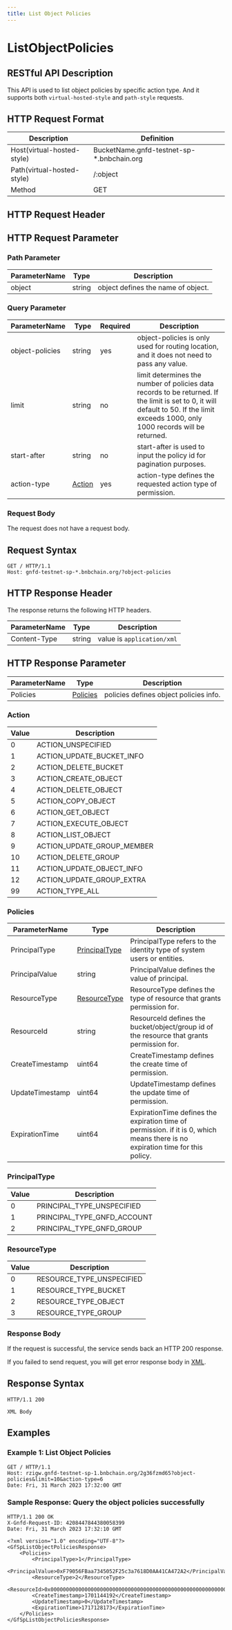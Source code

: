 ```yaml
---
title: List Object Policies
---
```


#  ListObjectPolicies

## RESTful API Description

This API is used to list object policies by specific action type. And it supports both `virtual-hosted-style` and `path-style` requests.

## HTTP Request Format

| Description                | Definition                                |
| -------------------------- | ----------------------------------------- |
| Host(virtual-hosted-style) | BucketName.gnfd-testnet-sp-*.bnbchain.org |
| Path(virtual-hosted-style) | /:object                                  |
| Method                     | GET                                       |

## HTTP Request Header

## HTTP Request Parameter

### Path Parameter

| ParameterName | Type   | Description                       |
| ------------- | ------ | --------------------------------- |
| object        | string | object defines the name of object.|

### Query Parameter

| ParameterName   | Type               | Required | Description                                                                                                                                                                          |
| --------------- | ------------------ | -------- | ------------------------------------------------------------------------------------------------------------------------------------------------------------------------------------ |
| object-policies | string             | yes      | object-policies is only used for routing location, and it does not need to pass any value.                                                                                           |
| limit           | string             | no       | limit  determines the number of policies data records to be returned. If the limit is set to 0, it will default to 50. If the limit exceeds 1000, only 1000 records will be returned.|
| start-after     | string             | no       | start-after is used to input the policy id for pagination purposes.                                                                                                                  |
| action-type     | [Action](#action)  | yes      | action-type defines the requested action type of permission.                                                                                                                         |

### Request Body

The request does not have a request body.

## Request Syntax

```HTTP
GET / HTTP/1.1
Host: gnfd-testnet-sp-*.bnbchain.org/?object-policies
```

## HTTP Response Header

The response returns the following HTTP headers.

| ParameterName | Type   | Description                 |
| ------------- | ------ | --------------------------- |
| Content-Type  | string | value is `application/xml`  |

## HTTP Response Parameter

| ParameterName   | Type                               | Description                                                     |
| --------------- | ---------------------------------- | --------------------------------------------------------------- |
| Policies        | [Policies](#policies)              | policies defines object policies info.                          |

### Action

| Value | Description                |
| ----- | -------------------------- |
| 0     | ACTION_UNSPECIFIED         |
| 1     | ACTION_UPDATE_BUCKET_INFO  |
| 2     | ACTION_DELETE_BUCKET       |
| 3     | ACTION_CREATE_OBJECT       |
| 4     | ACTION_DELETE_OBJECT       |
| 5     | ACTION_COPY_OBJECT         |
| 6     | ACTION_GET_OBJECT          |
| 7     | ACTION_EXECUTE_OBJECT      |
| 8     | ACTION_LIST_OBJECT         |
| 9     | ACTION_UPDATE_GROUP_MEMBER |
| 10    | ACTION_DELETE_GROUP        |
| 11    | ACTION_UPDATE_OBJECT_INFO  |
| 12    | ACTION_UPDATE_GROUP_EXTRA  |
| 99    | ACTION_TYPE_ALL            |

### Policies

| ParameterName  | Type                              | Description                                                                                                                    |
| -------------- | --------------------------------- | ------------------------------------------------------------------------------------------------------------------------------ |
| PrincipalType  | [PrincipalType](#principaltype)    | PrincipalType refers to the identity type of system users or entities.                                                         |
| PrincipalValue | string                            | PrincipalValue defines the value of principal.                                                                                 |
| ResourceType   | [ResourceType](#resourcetype)      | ResourceType defines the type of resource that grants permission for.                                                          |
| ResourceId     | string                            | ResourceId defines the bucket/object/group id of the resource that grants permission for.                                      |
| CreateTimestamp| uint64                            | CreateTimestamp defines the create time of permission.                                                                         |
| UpdateTimestamp| uint64                            | UpdateTimestamp defines the update time of permission.                                                                         |
| ExpirationTime | uint64                            | ExpirationTime defines the expiration time of permission. if it is 0, which means there is no expiration time for this policy. |

### PrincipalType

| Value | Description                |
| ----- | -------------------------- |
| 0     | PRINCIPAL_TYPE_UNSPECIFIED |
| 1     | PRINCIPAL_TYPE_GNFD_ACCOUNT|
| 2     | PRINCIPAL_TYPE_GNFD_GROUP  |

### ResourceType

| Value | Description                |
| ----- | -------------------------- |
| 0     | RESOURCE_TYPE_UNSPECIFIED  |
| 1     | RESOURCE_TYPE_BUCKET       |
| 2     | RESOURCE_TYPE_OBJECT       |
| 3     | RESOURCE_TYPE_GROUP        |

### Response Body

If the request is successful, the service sends back an HTTP 200 response.

If you failed to send request, you will get error response body in [XML](./sp_response.md#sp-error-response).

## Response Syntax

```HTTP
HTTP/1.1 200

XML Body
```

## Examples

### Example 1: List Object Policies

```HTTP
GET / HTTP/1.1
Host: rzigw.gnfd-testnet-sp-1.bnbchain.org/2g36fzmd65?object-policies&limit=10&action-type=6
Date: Fri, 31 March 2023 17:32:00 GMT
```

### Sample Response: Query the object policies successfully

```HTTP
HTTP/1.1 200 OK
X-Gnfd-Request-ID: 4208447844380058399
Date: Fri, 31 March 2023 17:32:10 GMT

<?xml version="1.0" encoding="UTF-8"?>
<GfSpListObjectPoliciesResponse>
    <Policies>
        <PrincipalType>1</PrincipalType>
        <PrincipalValue>0xF79056FBaa7345052F25c3a7618D0AA41CA472A2</PrincipalValue>
        <ResourceType>2</ResourceType>
        <ResourceId>0x0000000000000000000000000000000000000000000000000000000000459eaf</ResourceId>
        <CreateTimestamp>1701144192</CreateTimestamp>
        <UpdateTimestamp>0</UpdateTimestamp>
        <ExpirationTime>1717128173</ExpirationTime>
    </Policies>
</GfSpListObjectPoliciesResponse>
```
